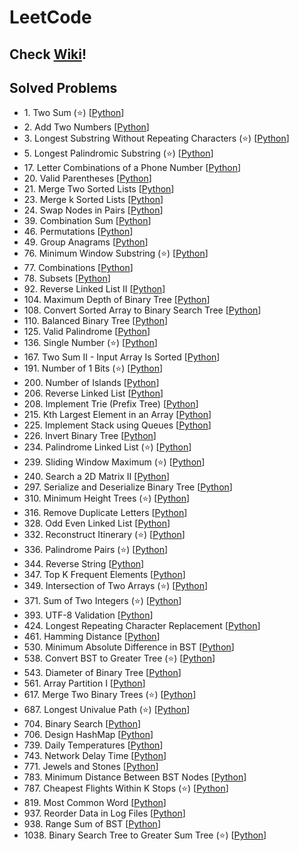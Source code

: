 # LeetCode

## Check [Wiki](https://github.com/JehunYoo/LeetCode/wiki)!

## Solved Problems

- 1&#46; Two Sum (⭐️) [[Python](two-sum.py)]
- 2&#46; Add Two Numbers [[Python](add-two-numbers.py)]
- 3&#46; Longest Substring Without Repeating Characters (⭐️) [[Python](longest-substring-without-repeating-characters.py)]
- 5&#46; Longest Palindromic Substring (⭐️) [[Python](longest-palindromic-substring.py)]
- 17&#46; Letter Combinations of a Phone Number [[Python](letter-combinations-of-a-phone-number.py)]
- 20&#46; Valid Parentheses [[Python](valid-parentheses.py)]
- 21&#46; Merge Two Sorted Lists [[Python](merge-two-sorted-lists.py)]
- 23&#46; Merge k Sorted Lists [[Python](merge-k-sorted-lists.py)]
- 24&#46; Swap Nodes in Pairs [[Python](swap-nodes-in-pairs.py)]
- 39&#46; Combination Sum [[Python](combination-sum.py)]
- 46&#46; Permutations [[Python](permutations.py)]
- 49&#46; Group Anagrams [[Python](group-anagrams.py)]
- 76&#46; Minimum Window Substring (⭐️) [[Python](minimum-window-substring.py)]
- 77&#46; Combinations [[Python](combinations.py)]
- 78&#46; Subsets [[Python](subsets.py)]
- 92&#46; Reverse Linked List II [[Python](reverse-linked-list-ii.py)]
- 104&#46; Maximum Depth of Binary Tree [[Python](maximum-depth-of-binary-tree.py)]
- 108&#46; Convert Sorted Array to Binary Search Tree [[Python](convert-sorted-array-to-binary-search-tree.py)]
- 110&#46; Balanced Binary Tree [[Python](balanced-binary-tree.py)]
- 125&#46; Valid Palindrome [[Python](valid-palindrome.py)]
- 136&#46; Single Number (⭐️) [[Python](single-number.py)]
- 167&#46; Two Sum II - Input Array Is Sorted [[Python](two-sum-ii-input-array-is-sorted.py)]
- 191&#46; Number of 1 Bits (⭐️) [[Python](number-of-1-bits.py)]
- 200&#46; Number of Islands [[Python](number-of-islands.py)]
- 206&#46; Reverse Linked List [[Python](reverse-linked-list.py)]
- 208&#46; Implement Trie (Prefix Tree) [[Python](implement-trie-prefix-tree.py)]
- 215&#46; Kth Largest Element in an Array [[Python](kth-largest-element-in-an-array.py)]
- 225&#46; Implement Stack using Queues [[Python](implement-stack-using-queues.py)]
- 226&#46; Invert Binary Tree [[Python](invert-binary-tree.py)]
- 234&#46; Palindrome Linked List (⭐️) [[Python](palindrome-linked-list.py)]
- 239&#46; Sliding Window Maximum (⭐️) [[Python](sliding-window-maximum.py)]
- 240&#46; Search a 2D Matrix II [[Python](search-a-2d-matrix-ii.py)]
- 297&#46; Serialize and Deserialize Binary Tree [[Python](serialize-and-deserialize-binary-tree.py)]
- 310&#46; Minimum Height Trees (⭐️) [[Python](minimum-height-trees.py)]
- 316&#46; Remove Duplicate Letters [[Python](remove-duplicate-letters.py)]
- 328&#46; Odd Even Linked List [[Python](odd-even-linked-list.py)]
- 332&#46; Reconstruct Itinerary (⭐️) [[Python](reconstruct-itinerary.py)]
- 336&#46; Palindrome Pairs (⭐️) [[Python](palindrome-pairs.py)]
- 344&#46; Reverse String [[Python](reverse-string.py)]
- 347&#46; Top K Frequent Elements [[Python](top-k-frequent-elements.py)]
- 349&#46; Intersection of Two Arrays (⭐️) [[Python](intersection-of-two-arrays.py)]
- 371&#46; Sum of Two Integers (⭐️) [[Python](sum-of-two-integers.py)]
- 393&#46; UTF-8 Validation [[Python](utf-8-validation.py)]
- 424&#46; Longest Repeating Character Replacement [[Python](longest-repeating-character-replacement.py)]
- 461&#46; Hamming Distance [[Python](hamming-distance.py)]
- 530&#46; Minimum Absolute Difference in BST [[Python](minimum-absolute-difference-in-bst.py)]
- 538&#46; Convert BST to Greater Tree (⭐️) [[Python](convert-bst-to-greater-tree.py)]
- 543&#46; Diameter of Binary Tree [[Python](diameter-of-binary-tree.py)]
- 561&#46; Array Partition I [[Python](array-partition-i.py)]
- 617&#46; Merge Two Binary Trees (⭐️) [[Python](merge-two-binary-trees.py)]
- 687&#46; Longest Univalue Path (⭐️) [[Python](longest-univalue-path.py)]
- 704&#46; Binary Search [[Python](binary-search.py)]
- 706&#46; Design HashMap [[Python](design-hashmap.py)]
- 739&#46; Daily Temperatures [[Python](daily-temperatures.py)]
- 743&#46; Network Delay Time [[Python](network-delay-time.py)]
- 771&#46; Jewels and Stones [[Python](jewels-and-stones.py)]
- 783&#46; Minimum Distance Between BST Nodes [[Python](minimum-distance-between-bst-nodes.py)]
- 787&#46; Cheapest Flights Within K Stops (⭐️) [[Python](cheapest-flights-within-k-stops.py)]
- 819&#46; Most Common Word [[Python](most-common-word.py)]
- 937&#46; Reorder Data in Log Files [[Python](reorder-data-in-log-files.py)]
- 938&#46; Range Sum of BST [[Python](range-sum-of-bst.py)]
- 1038&#46; Binary Search Tree to Greater Sum Tree (⭐️) [[Python](binary-search-tree-to-greater-sum-tree.py)]